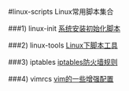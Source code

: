 #linux-scripts
Linux常用脚本集合

###1) linux-init
[系统安装初始化脚本](./linux-init)

###2) linux-tools
[Linux下脚本工具](./linux-tools)

###3) iptables
[iptables防火墙规则](./iptables)

###4) vimrcs
[vim的一些增强配置](./vimrcs/vimrc.vim)
